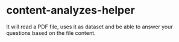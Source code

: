 # content-analyzes-helper
It will read a PDF file, uses it as dataset and be able to answer your questions based on the file content.

